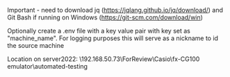 Important - need to download jq (https://jqlang.github.io/jq/download/) and Git Bash if running on Windows (https://git-scm.com/download/win)

Optionally create a .env file with a key value pair with key set as "machine_name". For logging purposes this will serve as a nickname
to id the source machine

Location on server2022:
\\192.168.50.73\ForReview\Casio\fx-CG100 emulator\automated-testing